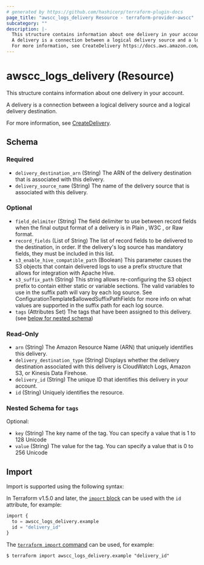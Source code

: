 ```yaml
---
# generated by https://github.com/hashicorp/terraform-plugin-docs
page_title: "awscc_logs_delivery Resource - terraform-provider-awscc"
subcategory: ""
description: |-
  This structure contains information about one delivery in your account.
  A delivery is a connection between a logical delivery source and a logical delivery destination.
  For more information, see CreateDelivery https://docs.aws.amazon.com/AmazonCloudWatchLogs/latest/APIReference/API_CreateDelivery.html.
---
```


# awscc_logs_delivery (Resource)

This structure contains information about one delivery in your account.

A delivery is a connection between a logical delivery source and a logical delivery destination.

For more information, see [CreateDelivery](https://docs.aws.amazon.com/AmazonCloudWatchLogs/latest/APIReference/API_CreateDelivery.html).



<!-- schema generated by tfplugindocs -->
## Schema

### Required

- `delivery_destination_arn` (String) The ARN of the delivery destination that is associated with this delivery.
- `delivery_source_name` (String) The name of the delivery source that is associated with this delivery.

### Optional

- `field_delimiter` (String) The field delimiter to use between record fields when the final output format of a delivery is in Plain , W3C , or Raw format.
- `record_fields` (List of String) The list of record fields to be delivered to the destination, in order. If the delivery's log source has mandatory fields, they must be included in this list.
- `s3_enable_hive_compatible_path` (Boolean) This parameter causes the S3 objects that contain delivered logs to use a prefix structure that allows for integration with Apache Hive.
- `s3_suffix_path` (String) This string allows re-configuring the S3 object prefix to contain either static or variable sections. The valid variables to use in the suffix path will vary by each log source. See ConfigurationTemplate$allowedSuffixPathFields for more info on what values are supported in the suffix path for each log source.
- `tags` (Attributes Set) The tags that have been assigned to this delivery. (see [below for nested schema](#nestedatt--tags))

### Read-Only

- `arn` (String) The Amazon Resource Name (ARN) that uniquely identifies this delivery.
- `delivery_destination_type` (String) Displays whether the delivery destination associated with this delivery is CloudWatch Logs, Amazon S3, or Kinesis Data Firehose.
- `delivery_id` (String) The unique ID that identifies this delivery in your account.
- `id` (String) Uniquely identifies the resource.

<a id="nestedatt--tags"></a>
### Nested Schema for `tags`

Optional:

- `key` (String) The key name of the tag. You can specify a value that is 1 to 128 Unicode
- `value` (String) The value for the tag. You can specify a value that is 0 to 256 Unicode

## Import

Import is supported using the following syntax:

In Terraform v1.5.0 and later, the [`import` block](https://developer.hashicorp.com/terraform/language/import) can be used with the `id` attribute, for example:

```terraform
import {
  to = awscc_logs_delivery.example
  id = "delivery_id"
}
```

The [`terraform import` command](https://developer.hashicorp.com/terraform/cli/commands/import) can be used, for example:

```shell
$ terraform import awscc_logs_delivery.example "delivery_id"
```
